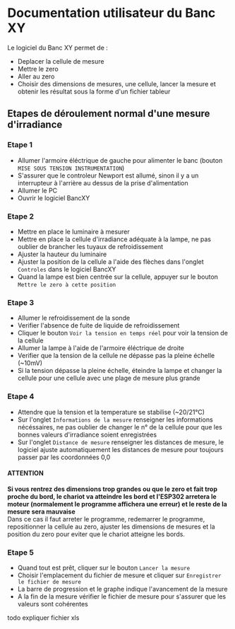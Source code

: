 # Documentation utilisateur du Banc XY  

Le logiciel du Banc XY permet de :
- Deplacer la cellule de mesure
- Mettre le zero
- Aller au zero
- Choisir des dimensions de mesures, une cellule, lancer la mesure et obtenir les résultat sous la forme d'un fichier tableur

## Etapes de déroulement normal d'une mesure d'irradiance

### Etape 1  
- Allumer l'armoire éléctrique de gauche pour alimenter le banc (bouton `MISE SOUS TENSION INSTRUMENTATION`)  
- S'assurer que le controleur Newport est allumé, sinon il y a un interrupteur à l'arrière au dessus de la prise d'alimentation  
- Allumer le PC  
- Ouvrir le logiciel BancXY  

### Etape 2  
- Mettre en place le luminaire à mesurer  
- Mettre en place la cellule d'irradiance adéquate à la lampe, ne pas oublier de brancher les tuyaux de refroidissement  
- Ajuster la hauteur du luminaire  
- Ajuster la position de la cellule a l'aide des flèches dans l'onglet `Controles` dans le logiciel BancXY  
- Quand la lampe est bien centrée sur la cellule, appuyer sur le bouton `Mettre le zero à cette position`  

### Etape 3  
- Allumer le refroidissement de la sonde  
- Verifier l'absence de fuite de liquide de refroidissement  
- Cliquer le bouton `Voir la tension en temps réel` pour voir la tension de la cellule  
- Allumer la lampe à l'aide de l'armoire éléctrique de droite  
- Verifier que la tension de la cellule ne dépasse pas la pleine échelle (~10mV)  
- Si la tension dépasse la pleine échelle, éteindre la lampe et changer la cellule pour une cellule avec une plage de mesure plus grande  
### Etape 4  
- Attendre que la tension et la temperature se stabilise (~20/21°C)  
- Sur l'onglet `Informations de la mesure` renseigner les informations nécéssaires, ne pas oublier de changer le n° de la cellule pour que les bonnes valeurs d'irradiance soient enregistrées  
- Sur l'onglet `Distance de mesure` renseigner les distances de mesure, le logiciel ajuste automatiquement les distances de mesure pour toujours passer par les coordonnées 0,0  

#### ATTENTION  
__Si vous rentrez des dimensions trop grandes ou que le zero et fait trop proche du bord, le chariot va atteindre les bord et l'ESP302 arretera le moteur (normalement le programme affichera une erreur) et le reste de la mesure sera mauvaise__  
Dans ce cas il faut arreter le programme, redemarrer le programme, repositionner la cellule au zero, ajuster les dimensions de mesures et la position du zero pour eviter que le chariot atteigne les bords.  
  
### Etape 5  
- Quand tout est prêt, cliquer sur le bouton `Lancer la mesure`  
- Choisir l'emplacement du fichier de mesure et cliquer sur `Enregistrer le fichier de mesure`  
- La barre de progression et le graphe indique l'avancement de la mesure  
- A la fin de la mesure vérifier le fichier de mesure pour s'assurer que les valeurs sont cohérentes  
  
todo expliquer fichier xls
